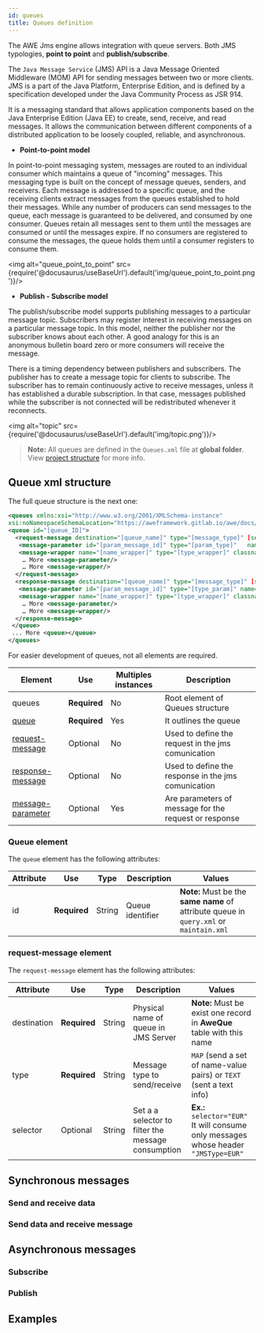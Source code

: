 ```yaml
---
id: queues
title: Queues definition
---
```


The AWE Jms engine allows integration with queue servers. Both JMS typologies, **point to point** and **publish/subscribe**.

The `Java Message Service` (JMS) API is a Java Message Oriented Middleware (MOM) API for sending messages between two or more clients. JMS is a part of the Java Platform, Enterprise Edition, and is defined by a specification developed under the Java Community Process as JSR 914. 

It is a messaging standard that allows application components based on the Java Enterprise Edition (Java EE) to create, send, receive, and read messages. It allows the communication between different components of a distributed application to be loosely coupled, reliable, and asynchronous.

* **Point-to-point model**

In point-to-point messaging system, messages are routed to an individual consumer which maintains a queue of "incoming" messages. This messaging type is built on the concept of message queues, senders, and receivers. Each message is addressed to a specific queue, and the receiving clients extract messages from the queues established to hold their messages. While any number of producers can send messages to the queue, each message is guaranteed to be delivered, and consumed by one consumer. Queues retain all messages sent to them until the messages are consumed or until the messages expire. If no consumers are registered to consume the messages, the queue holds them until a consumer registers to consume them.

<img alt="queue_point_to_point" src={require('@docusaurus/useBaseUrl').default('img/queue_point_to_point.png')}/>

* **Publish - Subscribe model**

The publish/subscribe model supports publishing messages to a particular message topic. Subscribers may register interest in receiving messages on a particular message topic. In this model, neither the publisher nor the subscriber knows about each other. A good analogy for this is an anonymous bulletin board zero or more consumers will receive the message.

There is a timing dependency between publishers and subscribers. The publisher has to create a message topic for clients to subscribe. The subscriber has to remain continuously active to receive messages, unless it has established a durable subscription. In that case, messages published while the subscriber is not connected will be redistributed whenever it reconnects.

<img alt="topic" src={require('@docusaurus/useBaseUrl').default('img/topic.png')}/>


> **Note:** All queues  are defined in the `Queues.xml` file at **global folder**. View [project structure](../guides/project-structure.md#global-folder)  for more info.


## **Queue xml structure**

The full queue structure is the next one:

```xml
<queues xmlns:xsi="http://www.w3.org/2001/XMLSchema-instance"
xsi:noNamespaceSchemaLocation="https://aweframework.gitlab.io/awe/docs/schemas/queues.xsd">
<queue id="[queue_ID]">
  <request-message destination="[queue_name]" type="[message_type]" [selector="[selector]" separator="[separator_char]" timeout="[timeOut]"]>
   <message-parameter id="[param_message_id]" type="[param_type]"   name="[param_name]" [list="[list]" value="[static_value]"] />
   <message-wrapper name="[name_wrapper]" type="[type_wrapper]" classname="[classname]" />
	… More <message-parameter/>
	… More <message-wrapper/>
  </request-message>
  <response-message destination="[queue_name]" type="[message_type]" [selector="[selector]" separator="[separator_char]" timeout="[timeOut]"]>
   <message-parameter id="[param_message_id]" type="[type_param]" name="[param_name]" [list="[list]" value="[static_value]"] />
   <message-wrapper name="[name_wrapper]" type="[type_wrapper]" classname="[classname]" />
	… More <message-parameter/>
	… More <message-wrapper/>
  </response-message>
 </queue>
 ... More <queue></queue>
</queues>
```

For easier development of queues, not all elements are required.


| Element     | Use      | Multiples instances    | Description                                        |
| ----------- | ---------|------------------------|----------------------------------------------------|
| queues | **Required**| No  | Root element of Queues structure  |
| [queue](#queue-element) |  **Required**| Yes | It outlines the queue |
| [request-message](#request-message-element) |  Optional | No | Used to define the request in the jms comunication |
| [response-message](#response-message-element) |  Optional | No | Used to define the response in the jms comunication |
| [message-parameter](#message-parameter-element) |  Optional | Yes | Are parameters of message for the request or response |

### Queue element

The `queue` element has the following attributes:

| Attribute   | Use      | Type      |  Description                    |   Values                                           |
| ----------- | ---------|-----------|---------------------------------|----------------------------------------------------|
| id | **Required** | String | Queue identifier          | **Note:** Must be the **same name** of attribute queue in `query.xml` or `maintain.xml`|

### request-message element

The `request-message` element has the following attributes:

| Attribute   | Use      | Type      |  Description                    |   Values                                           |
| ----------- | ---------|-----------|---------------------------------|----------------------------------------------------|
| destination | **Required** | String | Physical name of queue in JMS Server | **Note:**  Must be exist one record in **AweQue** table with this name|
| type | **Required** | String | Message type to send/receive | `MAP` (send a set of name-value pairs) or `TEXT` (sent a text info)    |
| selector | Optional | String | Set a a selector to filter the message consumption | **Ex.:** `selector="EUR"` It will consume only messages whose header `"JMSType=EUR"`    |

## **Synchronous messages**

### **Send and receive data**

### **Send data and receive message**

## **Asynchronous messages**

### **Subscribe**

### **Publish**

## Examples